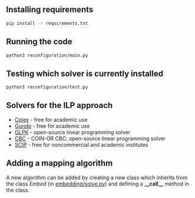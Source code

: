 ## Installing requirements ##
```sh
pip install -r requirements.txt
```
## Running the code ##
```sh
python3 reconfiguration/main.py
```
## Testing which solver is currently installed ##
```sh
python3 reconfiguration/test.py
```

## Solvers for the ILP approach ##
* [Cplex] - free for academic use 
* [Gurobi] - free for academic use
* [GLPK] - open-source linear programming solver
* [CBC] - COIN-OR CBC: open-source linear programming solver
* [SCIP] - free for noncommercial and academic institutes

## Adding a mapping algorithm ##
A new algorithm can be added by creating a new class which inherits from the class *Embed* (in [embedding/solve.py]) and defining a **\_\_call\_\_** method in the class.

   [Cplex]: <https://www.ibm.com/products/ilog-cplex-optimization-studio>
   [Gurobi]: <http://www.gurobi.com/>
   [GLPK]: <https://www.gnu.org/software/glpk/>
   [CBC]: <https://projects.coin-or.org/Cbc>
   [SCIP]: <https://scip.zib.de/>
   [embedding/solve.py]: https://github.com/atomassi/mapping_distrinet/blob/897abd1a84017b75bb8fd89b65a4619d5f4c7c69/embedding/solve.py#L12
